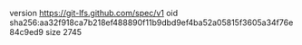 version https://git-lfs.github.com/spec/v1
oid sha256:aa32f918ca7b218ef488890f11b9dbd9ef4ba52a05815f3605a34f76e84c9ed9
size 2745
